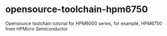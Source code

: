 # opensource-toolchain-hpm6750
Opensource toolchain tutorial for HPM6000 series, for example, HPM6750 from HPMicro Semiconductor
